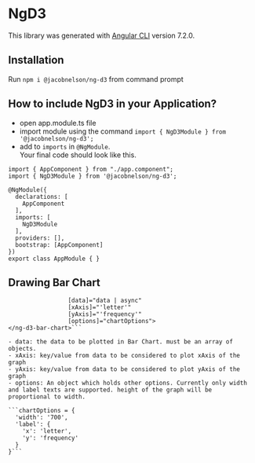 # NgD3

This library was generated with [Angular CLI](https://github.com/angular/angular-cli) version 7.2.0.

## Installation

Run `npm i @jacobnelson/ng-d3` from command prompt

## How to include NgD3 in your Application?

- open app.module.ts file
- import module using the command `import { NgD3Module } from '@jacobnelson/ng-d3';`
- add to `imports` in `@NgModule`.  
Your final code should look like this.  


```import { NgModule } from "@angular/core";  
import { AppComponent } from "./app.component";  
import { NgD3Module } from '@jacobnelson/ng-d3';  

@NgModule({  
  declarations: [  
    AppComponent  
  ],  
  imports: [  
    NgD3Module  
  ],  
  providers: [],  
  bootstrap: [AppComponent]  
})  
export class AppModule { }
```

## Drawing Bar Chart

```<ng-d3-bar-chart  
                 [data]="data | async"  
                 [xAxis]="'letter'"  
                 [yAxis]="'frequency'"  
                 [options]="chartOptions">  
</ng-d3-bar-chart>```  

- data: the data to be plotted in Bar Chart. must be an array of objects.
- xAxis: key/value from data to be considered to plot xAxis of the graph
- yAxis: key/value from data to be considered to plot yAxis of the graph
- options: An object which holds other options. Currently only width and label texts are supported. height of the graph will be proportional to width.

```chartOptions = {  
  'width': '700',  
  'label': {  
    'x': 'letter',  
    'y': 'frequency'  
  }  
}```  
